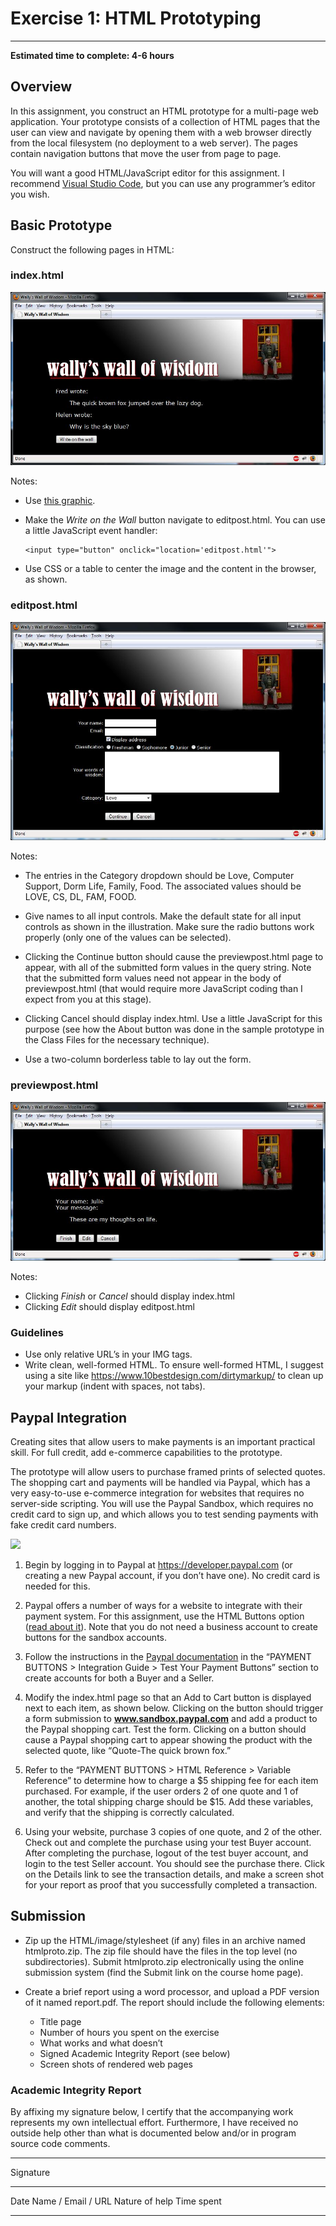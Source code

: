 
# Exercise 1: HTML Prototyping 
-------------------------------

**Estimated time to complete: 4-6 hours**

Overview
--------

In this assignment, you construct an HTML prototype for a multi-page web
application. Your prototype consists of a collection of HTML pages that
the user can view and navigate by opening them with a web browser
directly from the local filesystem (no deployment to a web server). The
pages contain navigation buttons that move the user from page to page.

You will want a good HTML/JavaScript editor for this assignment. I
recommend [Visual Studio Code](https://code.visualstudio.com/), but you
can use any programmer’s editor you wish.

Basic Prototype 
---------------------------

Construct the following pages in HTML:

### index.html

![](https://github.com/dlanyero/webAppDev/blob/master/Wiki/exercises/exercise1/index.jpg)

Notes:

-   Use [this
    graphic](https://protect.bju.edu/cps/courses/cps404/exercises/ex1/wallyswallofwisdom.jpg).
-   Make the *Write on the Wall* button navigate to editpost.html. You
    can use a little JavaScript event handler:

    ``` {.highlight}
    <input type="button" onclick="location='editpost.html'">
    ```

-   Use CSS or a table to center the image and the content in the
    browser, as shown.

### editpost.html 

![](https://github.com/dlanyero/webAppDev/blob/master/Wiki/exercises/exercise1/editpost.jpg)

Notes:

-   The entries in the Category dropdown should be Love, Computer
    Support, Dorm Life, Family, Food. The associated values should be
    LOVE, CS, DL, FAM, FOOD.

-   Give names to all input controls. Make the default state for all
    input controls as shown in the illustration. Make sure the radio
    buttons work properly (only one of the values can be selected).

-   Clicking the Continue button should cause the previewpost.html page
    to appear, with all of the submitted form values in the query
    string. Note that the submitted form values need not appear in the
    body of previewpost.html (that would require more JavaScript coding
    than I expect from you at this stage).

-   Clicking Cancel should display index.html. Use a little JavaScript
    for this purpose (see how the About button was done in the sample
    prototype in the Class Files for the necessary technique).

-   Use a two-column borderless table to lay out the form.

### previewpost.html

![](https://github.com/dlanyero/webAppDev/blob/master/Wiki/exercises/exercise1/previewpost.jpg)

Notes:

-   Clicking *Finish* or *Cancel* should display index.html
-   Clicking *Edit* should display editpost.html

### Guidelines

-   Use only relative URL’s in your IMG tags.
-   Write clean, well-formed HTML. To ensure well-formed HTML, I suggest
    using a site like https://www.10bestdesign.com/dirtymarkup/ to clean
    up your markup (indent with spaces, not tabs).

Paypal Integration 
------------------------------

Creating sites that allow users to make payments is an important
practical skill. For full credit, add e-commerce capabilities to the
prototype.

The prototype will allow users to purchase framed prints of selected
quotes. The shopping cart and payments will be handled via Paypal, which
has a very easy-to-use e-commerce integration for websites that requires
no server-side scripting. You will use the Paypal Sandbox, which
requires no credit card to sign up, and which allows you to test sending
payments with fake credit card numbers.

![](./Exercise%201_%20HTML%20Prototyping%20·%20CpS%20404_files/paypal.jpg)

1.  Begin by logging in to Paypal at https://developer.paypal.com (or
    creating a new Paypal account, if you don’t have one). No credit
    card is needed for this.

2.  Paypal offers a number of ways for a website to integrate with their
    payment system. For this assignment, use the HTML Buttons option
    ([read about
    it](https://developer.paypal.com/docs/integration/web/)). Note that
    you do not need a business account to create buttons for the sandbox
    accounts.

3.  Follow the instructions in the [Paypal
    documentation](https://developer.paypal.com/docs/integration/web/)
    in the “PAYMENT BUTTONS \> Integration Guide \> Test Your Payment
    Buttons” section to create accounts for both a Buyer and a Seller.

4.  Modify the index.html page so that an Add to Cart button is
    displayed next to each item, as shown below. Clicking on the button
    should trigger a form submission to **www.sandbox.paypal.com** and
    add a product to the Paypal shopping cart. Test the form. Clicking
    on a button should cause a Paypal shopping cart to appear showing
    the product with the selected quote, like “Quote-The quick brown
    fox.”

5.  Refer to the “PAYMENT BUTTONS \> HTML Reference \> Variable
    Reference” to determine how to charge a \$5 shipping fee for each
    item purchased. For example, if the user orders 2 of one quote and 1
    of another, the total shipping charge should be \$15. Add these
    variables, and verify that the shipping is correctly calculated.

6.  Using your website, purchase 3 copies of one quote, and 2 of the
    other. Check out and complete the purchase using your test Buyer
    account. After completing the purchase, logout of the test buyer
    account, and login to the test Seller account. You should see the
    purchase there. Click on the Details link to see the transaction
    details, and make a screen shot for your report as proof that you
    successfully completed a transaction.

Submission
----------

-   Zip up the HTML/image/stylesheet (if any) files in an archive named
    htmlproto.zip. The zip file should have the files in the top level
    (no subdirectories). Submit htmlproto.zip electronically using the
    online submission system (find the Submit link on the course home
    page).

-   Create a brief report using a word processor, and upload a PDF
    version of it named report.pdf. The report should include the
    following elements:

    -   Title page
    -   Number of hours you spent on the exercise
    -   What works and what doesn’t
    -   Signed Academic Integrity Report (see below)
    -   Screen shots of rendered web pages

### Academic Integrity Report

By affixing my signature below, I certify that the accompanying work
represents my own intellectual effort. Furthermore, I have received no
outside help other than what is documented below and/or in program
source code comments.

* * * * *

Signature

  ------ -------------------- ---------------- ------------
  Date   Name / Email / URL   Nature of help   Time spent
  ------ -------------------- ---------------- ------------


